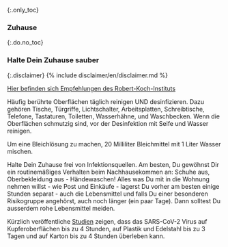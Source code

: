{:.only_toc}
### Zuhause

{:.do.no_toc}
### Halte Dein Zuhause sauber

{:.disclaimer}
{% include disclaimer/en/disclaimer.md %}


[Hier befinden sich Empfehlungen des Robert-Koch-Instituts](https://www.rki.de/DE/Content/InfAZ/N/Neuartiges_Coronavirus/Reinigung_Desinfektion.html)

Häufig berührte Oberflächen täglich reinigen UND desinfizieren. Dazu gehören Tische, Türgriffe, Lichtschalter, Arbeitsplatten, Schreibtische, Telefone, Tastaturen, Toiletten, Wasserhähne, und Waschbecken. Wenn die Oberflächen schmutzig sind, vor der Desinfektion mit Seife und Wasser reinigen.

Um eine Bleichlösung zu machen, 20 Milliliter Bleichmittel mit 1 Liter Wasser mischen. 

Halte Dein Zuhause frei von Infektionsquellen.
Am besten, Du gewöhnst Dir ein routinemäßiges  Verhalten beim Nachhausekommen an: Schuhe aus, Oberbekleidung aus - Händewaschen!
Alles was Du mit in die Wohnung nehmen willst - wie Post und Einkäufe - lagerst Du vorher am besten einige Stunden separat - auch die Lebensmittel und falls Du einer besonderen Risikogruppe angehörst, auch noch länger \(ein paar Tage\). Dann solltest Du ausserdem rohe Lebensmittel meiden.

Kürzlich veröffentliche [Studien](https://www.medrxiv.org/content/10.1101/2020.03.09.20033217v1.full.pdf) zeigen, dass das SARS-CoV-2 Virus auf Kupferoberflächen bis zu 4 Stunden, auf Plastik und Edelstahl bis zu 3 Tagen und  auf Karton bis zu 4 Stunden überleben kann.
